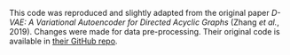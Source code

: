 This code was reproduced and slightly adapted from the original paper *D-VAE: A Variational Autoencoder for Directed Acyclic Graphs* (Zhang *et al.*, 2019). Changes were made for data pre-processing. Their original code is available in [their GitHub repo](https://github.com/muhanzhang/D-VAE).